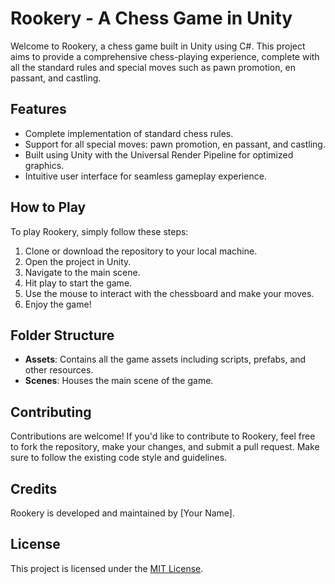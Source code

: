 # Rookery - A Chess Game in Unity

Welcome to Rookery, a chess game built in Unity using C#. This project aims to provide a comprehensive chess-playing experience, complete with all the standard rules and special moves such as pawn promotion, en passant, and castling.

## Features

- Complete implementation of standard chess rules.
- Support for all special moves: pawn promotion, en passant, and castling.
- Built using Unity with the Universal Render Pipeline for optimized graphics.
- Intuitive user interface for seamless gameplay experience.

## How to Play

To play Rookery, simply follow these steps:

1. Clone or download the repository to your local machine.
2. Open the project in Unity.
3. Navigate to the main scene.
4. Hit play to start the game.
5. Use the mouse to interact with the chessboard and make your moves.
6. Enjoy the game!

## Folder Structure

- **Assets**: Contains all the game assets including scripts, prefabs, and other resources.
- **Scenes**: Houses the main scene of the game.

## Contributing

Contributions are welcome! If you'd like to contribute to Rookery, feel free to fork the repository, make your changes, and submit a pull request. Make sure to follow the existing code style and guidelines.

## Credits

Rookery is developed and maintained by [Your Name].

## License

This project is licensed under the [MIT License](LICENSE).


